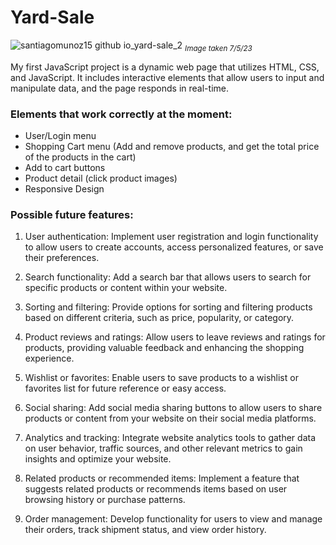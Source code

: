 # Yard-Sale
![santiagomunoz15 github io_yard-sale_2](https://github.com/santiagomunoz15/yard-sale/assets/70713851/71f78b78-31c1-48c9-ad64-6acf476c44a3)
<sub>*Image taken 7/5/23*</sub>


My first JavaScript project is a dynamic web page that utilizes HTML, CSS, and JavaScript. It includes interactive elements that allow users to input 
and manipulate data, and the page responds in real-time.

### Elements that work correctly at the moment:
* User/Login menu 
* Shopping Cart menu (Add and remove products, and get the total price of the products in the cart)
* Add to cart buttons
* Product detail (click product images)
* Responsive Design


### Possible future features:
1. User authentication: Implement user registration and login functionality to allow users to create accounts, access personalized features, or save their preferences.

2. Search functionality: Add a search bar that allows users to search for specific products or content within your website.

3. Sorting and filtering: Provide options for sorting and filtering products based on different criteria, such as price, popularity, or category.

4. Product reviews and ratings: Allow users to leave reviews and ratings for products, providing valuable feedback and enhancing the shopping experience.

5. Wishlist or favorites: Enable users to save products to a wishlist or favorites list for future reference or easy access.

6. Social sharing: Add social media sharing buttons to allow users to share products or content from your website on their social media platforms.

7. Analytics and tracking: Integrate website analytics tools to gather data on user behavior, traffic sources, and other relevant metrics to gain insights and optimize your website.

8. Related products or recommended items: Implement a feature that suggests related products or recommends items based on user browsing history or purchase patterns.

9. Order management: Develop functionality for users to view and manage their orders, track shipment status, and view order history.
